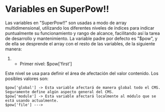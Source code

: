 
Variables en SuperPow!!
=======================

Las variables en "SuperPow!!" son usadas a modo de array multidimensional, utilizando los diferentes niveles de índices para indicar puntualmente su funcionamiento y rango de alcance, facilitando así la tarea de desarrollo y mantenimiento. La variable padre por defecto es "$pow", y de ella se desprende el array con el resto de las variables, de la siguiente manera:

1) - Primer nivel: $pow['first']

Este nivel se usa para definir el área de afectación del valor contenido. Los posibles valores son:

	$pow['global'] -> Esta variable afectará de manera global todo el CMS. Seguramente define algún aspecto general del CMS.
	$pow['module'] -> Esta variable afectará localmente al módulo que se está usando actualmente.
	$pow['file'] --->
